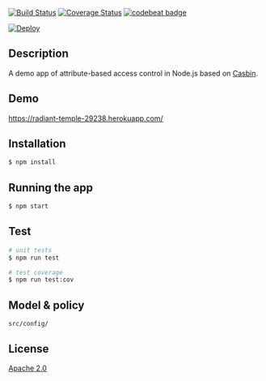 [![Build Status](https://travis-ci.org/Jarvie8176/casbin-example.svg?branch=master)](https://travis-ci.org/Jarvie8176/casbin-example)
[![Coverage Status](https://coveralls.io/repos/github/Jarvie8176/casbin-example/badge.svg?branch=master)](https://coveralls.io/github/Jarvie8176/casbin-example?branch=master)
[![codebeat badge](https://codebeat.co/badges/173ef15e-9c29-4983-a017-8c364d0f4bff)](https://codebeat.co/projects/github-com-jarvie8176-casbin-example-master)

[![Deploy](https://www.herokucdn.com/deploy/button.svg)](https://heroku.com/deploy?template=https://github.com/jarvie8176/casbin-example/tree/master)

## Description

A demo app of attribute-based access control in Node.js based on [Casbin](https://github.com/casbin/casbin).

## Demo

https://radiant-temple-29238.herokuapp.com/

## Installation

```bash
$ npm install
```

## Running the app

```bash
$ npm start
```

## Test

```bash
# unit tests
$ npm run test

# test coverage
$ npm run test:cov
```

## Model & policy

`src/config/`

## License

[Apache 2.0](LICENSE)
